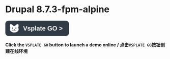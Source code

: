 # Drupal 8.7.3-fpm-alpine

<a href="https://www.vsplate.com/?docker-compose=https://github.com/vsplate/dcenvs/drupal/8.7.3-fpm-alpine"><img alt="VSPLATE GO" src="https://raw.githubusercontent.com/vsplate/images/master/vsgo_btn.png" width="200px"></a>

**Click the `VSPLATE GO` button to launch a demo online / 点击`VSPLATE GO`按钮创建在线环境**